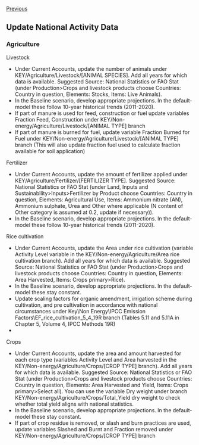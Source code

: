 [Previous](Installation.md)
## Update National Activity Data

### Agriculture

Livestock
-	Under Current Accounts, update the number of animals under KEY/Agriculture/Livestock/[ANIMAL SPECIES]. Add all years for which data is available. Suggested Source: National Statistics or FAO Stat (under Production>Crops and livestock products choose Countries: Country in question, Elements: Stocks, Items: Live Animals). 
-	In the Baseline scenario, develop appropriate projections. In the default-model these follow 10-year historical trends (2011-2020). 
-	If part of manure is used for feed, construction or fuel update variables Fraction Feed, Construction under KEY/Non-energy/Agriculture/Livestock/[ANIMAL TYPE] branch
-	If part of manure is burned for fuel, update variable Fraction Burned for Fuel under KEY/Non-energy/Agriculture/Livestock/[ANIMAL TYPE] branch (This will also update fraction fuel used to calculate fraction available for soil application)

Fertilizer
-	Under Current Accounts, update the amount of fertilizer applied under KEY/Agriculture/Fertilizer/[FERTILIZER TYPE]. Suggested Source: National Statistics or FAO Stat (under Land, Inputs and Sustainability>Inputs>Fertilizer by Product choose Countries: Country in question, Elements: Agricultural Use, Items:  Ammonium nitrate (AN), Ammonium sulphate, Urea and Other where applicable (N content of Other category is assumed at 0.2, update if necessary)). 
-	In the Baseline scenario, develop appropriate projections. In the default-model these follow 10-year historical trends (2011-2020). 

Rice cultivation
-	Under Current Accounts, update the Area under rice cultivation (variable Activity Level variable in the KEY/Non-energy/Agriculture/Area rice cultivation branch). Add all years for which data is available. 
Suggested Source: National Statistics or FAO Stat (under Production>Crops and livestock products choose Countries: Country in question, Elements: Area Harvested, Items: Crops primary>Rice).
-	In the Baseline scenario, develop appropriate projections. In the default-model these stay constant.
-	Update scaling factors for organic amendment, irrigation scheme during cultivation, and pre cultivation in accordance with national circumstances under Key\Non Energy\IPCC Emission Factors\EF_rice_cultivation_5_4_19R branch (Tables 5.11 and 5.11A in Chapter 5, Volume 4, IPCC Methods 19R) 
-	

Crops
-	Under Current Accounts, update the area and amount harvested for each crop type (variables Activity Level and Area harvested in the KEY/Non-energy/Agriculture/Crops/[CROP TYPE] branch). Add all years for which data is available. 
Suggested Source: National Statistics or FAO Stat (under Production>Crops and livestock products choose Countries: Country in question, Elements: Area Harvested and Yield, Items: Crops primary>Select all). You can use the variable Dry weight under branch KEY/Non-energy/Agriculture/Crops/Total_Yield dry weight to check whether total yield aligns with national statistics.
-	In the Baseline scenario, develop appropriate projections. In the default-model these stay constant.
-	If part of crop residue is removed, or slash and burn practices are used, update variables Slashed and Burnt and Fraction removed under KEY/Non-energy/Agriculture/Crops/[CROP TYPE] branch

